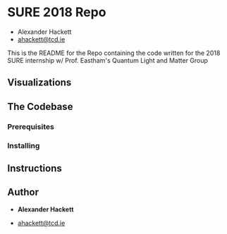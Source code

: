 # SURE 2018 Repo

* Alexander Hackett
* ahackett@tcd.ie


This is the README for the Repo containing the code written for the 2018 SURE internship w/ Prof. Eastham's Quantum Light and Matter Group




## Visualizations

## The Codebase



### Prerequisites




### Installing




## Instructions


## Author

* **Alexander Hackett**

* ahackett@tcd.ie

